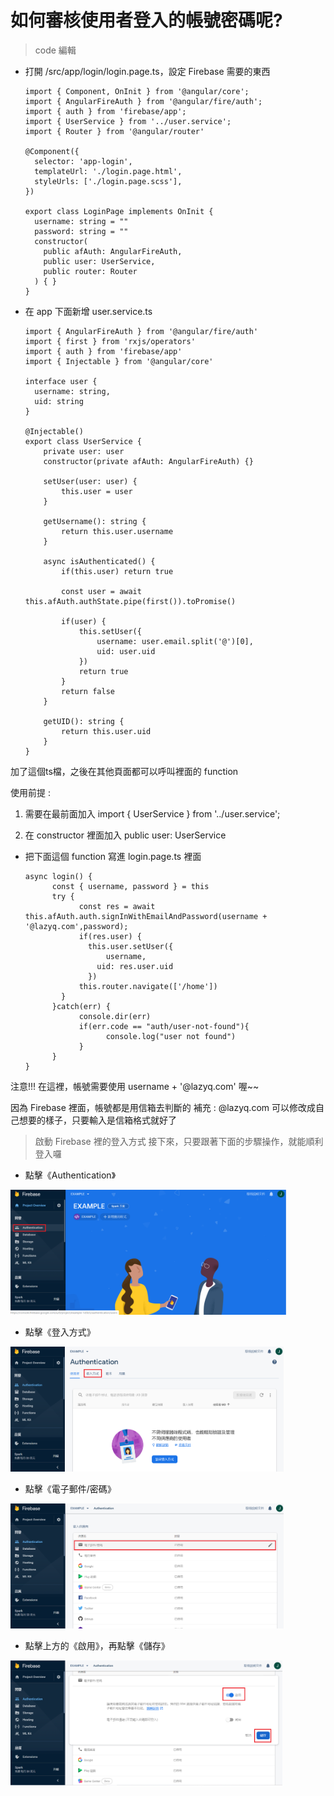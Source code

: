 # 如何審核使用者登入的帳號密碼呢?

> code 編輯
* 打開 /src/app/login/login.page.ts，設定 Firebase 需要的東西

      import { Component, OnInit } from '@angular/core';
      import { AngularFireAuth } from '@angular/fire/auth';
      import { auth } from 'firebase/app';
      import { UserService } from '../user.service';
      import { Router } from '@angular/router'

      @Component({
        selector: 'app-login',
        templateUrl: './login.page.html',
        styleUrls: ['./login.page.scss'],
      })
      
      export class LoginPage implements OnInit {
        username: string = ""
        password: string = ""
        constructor(
          public afAuth: AngularFireAuth, 
          public user: UserService, 
          public router: Router
        ) { }
      }
      
      
* 在 app 下面新增 user.service.ts
 
	  import { AngularFireAuth } from '@angular/fire/auth'
	  import { first } from 'rxjs/operators'
	  import { auth } from 'firebase/app'
	  import { Injectable } from '@angular/core'

	  interface user {
		username: string,
		uid: string
	  }

	  @Injectable()
	  export class UserService {
		  private user: user
		  constructor(private afAuth: AngularFireAuth) {}
		  
		  setUser(user: user) {
			  this.user = user
		  }
		  
		  getUsername(): string {
			  return this.user.username
		  }

		  async isAuthenticated() {
			  if(this.user) return true

			  const user = await this.afAuth.authState.pipe(first()).toPromise()

			  if(user) {
				  this.setUser({
					  username: user.email.split('@')[0],
					  uid: user.uid
				  })
				  return true
			  }
			  return false
		  }

		  getUID(): string {
			  return this.user.uid
		  }
	  }
 
     
加了這個ts檔，之後在其他頁面都可以呼叫裡面的 function

使用前提 : 

1. 需要在最前面加入 import { UserService } from '../user.service'; 

2. 在 constructor 裡面加入 public user: UserService

 
* 把下面這個 function 寫進 login.page.ts 裡面

      async login() {
            const { username, password } = this
            try {
                  const res = await this.afAuth.auth.signInWithEmailAndPassword(username + '@lazyq.com',password);
                  if(res.user) {
		            this.user.setUser({
			            username,
				      uid: res.user.uid
		            })
			      this.router.navigate(['/home'])
		      }
            }catch(err) {
                  console.dir(err)
                  if(err.code == "auth/user-not-found"){
                        console.log("user not found")
                  }
            }
      }
      
 注意!!! 在這裡，帳號需要使用 username + '@lazyq.com' 喔~~
 
 因為 Firebase 裡面，帳號都是用信箱去判斷的
 補充 : @lazyq.com 可以修改成自己想要的樣子，只要輸入是信箱格式就好了
 
> 啟動 Firebase 裡的登入方式
 接下來，只要跟著下面的步驟操作，就能順利登入囉
 
* 點擊《Authentication》
 <img src="教程圖片/11.png" width="ˇ270px" height="200px">
 
* 點擊《登入方式》
 <img src="教程圖片/12.png" width="ˇ270px" height="200px">
 
* 點擊《電子郵件/密碼》
 <img src="教程圖片/13.png" width="ˇ270px" height="200px">
 
* 點擊上方的《啟用》，再點擊《儲存》
 <img src="教程圖片/14.png" width="ˇ270px" height="200px">
 
 
